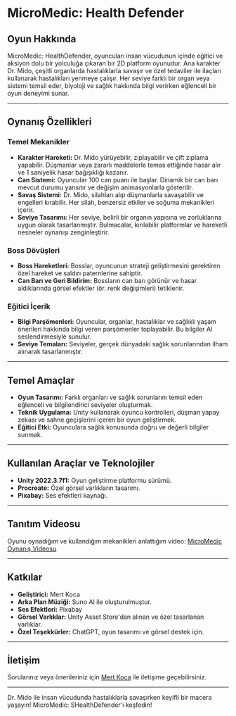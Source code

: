 # MicroMedic: Health Defender

## Oyun Hakkında

MicroMedic: HealthDefender, oyuncuları insan vücudunun içinde eğitici ve aksiyon dolu bir yolculuğa çıkaran bir 2D platform oyunudur. Ana karakter Dr. Mido, çeşitli organlarda hastalıklarla savaşır ve özel tedaviler ile ilaçları kullanarak hastalıkları yenmeye çalışır. Her seviye farklı bir organ veya sistemi temsil eder, biyoloji ve sağlık hakkında bilgi verirken eğlenceli bir oyun deneyimi sunar.

---

## Oynanış Özellikleri

### Temel Mekanikler
- **Karakter Hareketi:** Dr. Mido yürüyebilir, zıplayabilir ve çift zıplama yapabilir. Düşmanlar veya zararlı maddelerle temas ettiğinde hasar alır ve 1 saniyelik hasar bağışıklığı kazanır.
- **Can Sistemi:** Oyuncular 100 can puanı ile başlar. Dinamik bir can barı mevcut durumu yansıtır ve değişim animasyonlarla gösterilir.
- **Savaş Sistemi:** Dr. Mido, silahları alıp düşmanlarla savaşabilir ve engelleri kırabilir. Her silah, benzersiz etkiler ve soğuma mekanikleri içerir.
- **Seviye Tasarımı:** Her seviye, belirli bir organın yapısına ve zorluklarına uygun olarak tasarlanmıştır. Bulmacalar, kırılabilir platformlar ve hareketli nesneler oynanışı zenginleştirir.

### Boss Dövüşleri
- **Boss Hareketleri:** Bosslar, oyuncunun strateji geliştirmesini gerektiren özel hareket ve saldırı paternlerine sahiptir.
- **Can Barı ve Geri Bildirim:** Bossların can barı görünür ve hasar aldıklarında görsel efektler (ör. renk değişimleri) tetiklenir.

### Eğitici İçerik
- **Bilgi Parşömenleri:** Oyuncular, organlar, hastalıklar ve sağlıklı yaşam önerileri hakkında bilgi veren parşömenler toplayabilir. Bu bilgiler AI seslendirmesiyle sunulur.
- **Seviye Temaları:** Seviyeler, gerçek dünyadaki sağlık sorunlarından ilham alınarak tasarlanmıştır.

---

## Temel Amaçlar

- **Oyun Tasarımı:** Farklı organları ve sağlık sorunlarını temsil eden eğlenceli ve bilgilendirici seviyeler oluşturmak.
- **Teknik Uygulama:** Unity kullanarak oyuncu kontrolleri, düşman yapay zekası ve sahne geçişlerini içeren bir oyun geliştirmek.
- **Eğitici Etki:** Oyunculara sağlık konusunda doğru ve değerli bilgiler sunmak.

---

## Kullanılan Araçlar ve Teknolojiler

- **Unity 2022.3.7f1:** Oyun geliştirme platformu sürümü.
- **Procreate:** Özel görsel varlıkların tasarımı.
- **Pixabay:** Ses efektleri kaynağı.

---

## Tanıtım Videosu

Oyunu oynadığım ve kullandığım mekanikleri anlattığım video: [MicroMedic Oynanış Videosu](https://youtu.be/m_FbhqwQgVg?si=ZXUwiu0yc8WHbWtg)

---

## Katkılar

- **Geliştirici:** Mert Koca
- **Arka Plan Müziği:** Suno AI ile oluşturulmuştur.
- **Ses Efektleri:** Pixabay
- **Görsel Varlıklar:** Unity Asset Store'dan alınan ve özel tasarlanan varlıklar.
- **Özel Teşekkürler:** ChatGPT, oyun tasarımı ve görsel destek için.

---

## İletişim

Sorularınız veya önerileriniz için [Mert Koca](mailto:mertkoca.business@hotmail.com) ile iletişime geçebilirsiniz.

---

Dr. Mido ile insan vücudunda hastalıklarla savaşırken keyifli bir macera yaşayın! MicroMedic: SHealthDefender'ı keşfedin!

